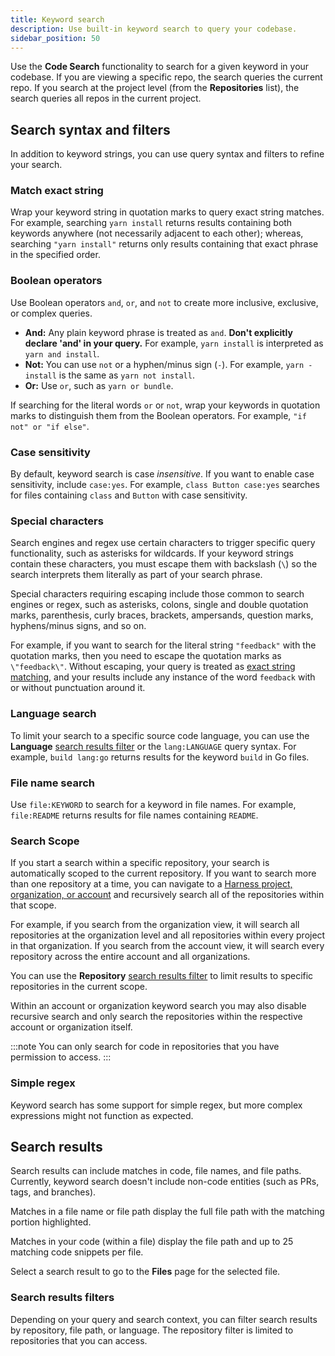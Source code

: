 ```yaml
---
title: Keyword search
description: Use built-in keyword search to query your codebase.
sidebar_position: 50
---
```


Use the **Code Search** functionality to search for a given keyword in your codebase. If you are viewing a specific repo, the search queries the current repo. If you search at the project level (from the **Repositories** list), the search queries all repos in the current project.

## Search syntax and filters

In addition to keyword strings, you can use query syntax and filters to refine your search.

### Match exact string

Wrap your keyword string in quotation marks to query exact string matches. For example, searching `yarn install` returns results containing both keywords anywhere (not necessarily adjacent to each other); whereas, searching `"yarn install"` returns only results containing that exact phrase in the specified order.

### Boolean operators

Use Boolean operators `and`, `or`, and `not` to create more inclusive, exclusive, or complex queries.

* **And:** Any plain keyword phrase is treated as `and`. **Don't explicitly declare 'and' in your query.** For example, `yarn install` is interpreted as `yarn and install`.
* **Not:** You can use `not` or a hyphen/minus sign (`-`). For example, `yarn -install` is the same as `yarn not install`.
* **Or:** Use `or`, such as `yarn or bundle`.

If searching for the literal words `or` or `not`, wrap your keywords in quotation marks to distinguish them from the Boolean operators. For example, `"if not" or "if else"`.

### Case sensitivity

By default, keyword search is case *insensitive*. If you want to enable case sensitivity, include `case:yes`. For example, `class Button case:yes` searches for files containing `class` and `Button` with case sensitivity.

### Special characters

Search engines and regex use certain characters to trigger specific query functionality, such as asterisks for wildcards. If your keyword strings contain these characters, you must escape them with backslash (`\`) so the search interprets them literally as part of your search phrase.

Special characters requiring escaping include those common to search engines or regex, such as asterisks, colons, single and double quotation marks, parenthesis, curly braces, brackets, ampersands, question marks, hyphens/minus signs, and so on.

For example, if you want to search for the literal string `"feedback"` with the quotation marks, then you need to escape the quotation marks as `\"feedback\"`. Without escaping, your query is treated as [exact string matching](#match-exact-string), and your results include any instance of the word `feedback` with or without punctuation around it.

### Language search

To limit your search to a specific source code language, you can use the **Language** [search results filter](#search-results-filters) or the `lang:LANGUAGE` query syntax. For example, `build lang:go` returns results for the keyword `build` in Go files.

### File name search

Use `file:KEYWORD` to search for a keyword in file names. For example, `file:README` returns results for file names containing `README`.

### Search Scope

If you start a search within a specific repository, your search is automatically scoped to the current repository. If you want to search more than one repository at a time, you can navigate to a [Harness project, organization, or account](/docs/platform/get-started/key-concepts.md) and recursively search all of the repositories within that scope.

For example, if you search from the organization view, it will search all repositories at the organization level and all repositories within every project in that organization. If you search from the account view, it will search every repository across the entire account and all organizations.

You can use the **Repository** [search results filter](#search-results-filters) to limit results to specific repositories in the current scope.

Within an account or organization keyword search you may also disable recursive search and only search the repositories within the respective account or organization itself.  

:::note
You can only search for code in repositories that you have permission to access.
:::

### Simple regex

Keyword search has some support for simple regex, but more complex expressions might not function as expected.

## Search results

Search results can include matches in code, file names, and file paths. Currently, keyword search doesn't include non-code entities (such as PRs, tags, and branches).

Matches in a file name or file path display the full file path with the matching portion highlighted.

Matches in your code (within a file) display the file path and up to 25 matching code snippets per file.

Select a search result to go to the **Files** page for the selected file.

### Search results filters

Depending on your query and search context, you can filter search results by repository, file path, or language. The repository filter is limited to repositories that you can access.
